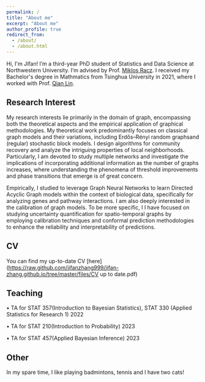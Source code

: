 ```yaml
---
permalink: /
title: "About me"
excerpt: "About me"
author_profile: true
redirect_from: 
  - /about/
  - /about.html
---
```


Hi, I'm Jifan!
I’m a third-year PhD student of Statistics and Data Science at Northwestern University. I’m advised by Prof. [Miklos Racz](https://racz.statistics.northwestern.edu/). I received my Bachelor's degree in Mathmatics from Tsinghua University in 2021, where I worked with Prof. [Qian Lin](https://sites.google.com/site/qianlincd/). 

Research Interest
------

My research interests lie primarily in the domain of graph, encompassing both the theoretical aspects and the empirical application of graphical methodologies. My theoretical work predominantly focuses on classical graph models and their variations, including Erdős–Rényi random graphsand (regular) stochastic block models. I design algorithms for community recovery and analyze the intriguing properties of local neighborhoods. Particularly, I am devoted to study multiple networks and investigate the implications of incorporating additional information as the number of graphs increases, where understanding the phenomena of threshold improvements and phase transitions that emerge is of great concern. 

Empirically, I studied to leverage Graph Neural Networks to learn Directed Acyclic Graph models within the context of biological data, specifically for analyzing genes and pathway interactions. I am also deeply interested in the calibration of graph models. To be more specific, I  I have focused on studying  uncertainty quantification for spatio-temporal graphs by employing calibration techniques and conformal prediction methodologies to enhance the reliability and interpretability of predictions.


CV
------
You can find my up-to-date CV [here](https://raw.github.com/jifanzhang999/jifan-zhang.github.io/tree/master/files/CV up to date.pdf)

Teaching 
------

•	TA for STAT 357(Introduction to Bayesian Statistics), STAT 330 (Applied Statistics for Research 1)         2022 

•	TA for STAT 210(Introduction to Probability)	   2023

•	TA for STAT 457(Applied Bayesian Inference)	   2023

Other
------
In my spare time, I like playing badmintons, tennis and I have two cats!





